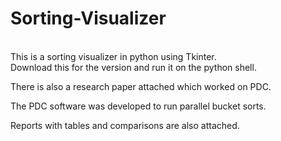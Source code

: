 # Sorting-Visualizer
<br>
This is a sorting visualizer in python using Tkinter.
<br>
Download this for the version and run it on the python shell.
<br>

There is also a research paper attached which worked on PDC.
<br>

The PDC software was developed to run parallel bucket sorts.<br>

Reports with tables and comparisons are also attached.<br>
